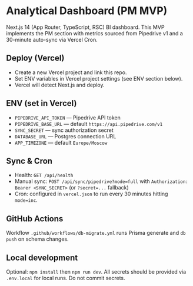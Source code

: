 # Analytical Dashboard (PM MVP)

Next.js 14 (App Router, TypeScript, RSC) BI dashboard. This MVP implements the PM section with metrics sourced from Pipedrive v1 and a 30-minute auto-sync via Vercel Cron.

## Deploy (Vercel)
- Create a new Vercel project and link this repo.
- Set ENV variables in Vercel project settings (see ENV section below).
- Vercel will detect Next.js and deploy.

## ENV (set in Vercel)
- `PIPEDRIVE_API_TOKEN` — Pipedrive API token
- `PIPEDRIVE_BASE_URL` — default `https://api.pipedrive.com/v1`
- `SYNC_SECRET` — sync authorization secret
- `DATABASE_URL` — Postgres connection URL
- `APP_TIMEZONE` — default `Europe/Moscow`

## Sync & Cron
- Health: `GET /api/health`
- Manual sync: `POST /api/sync/pipedrive?mode=full` with `Authorization: Bearer <SYNC_SECRET>` (or `?secret=...` fallback)
- Cron: configured in `vercel.json` to run every 30 minutes hitting `mode=inc`.

## GitHub Actions
Workflow `.github/workflows/db-migrate.yml` runs Prisma generate and `db push` on schema changes.

## Local development
Optional: `npm install` then `npm run dev`. All secrets should be provided via `.env.local` for local runs. Do not commit secrets.
